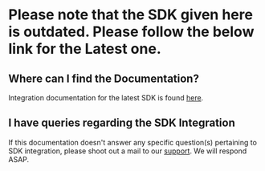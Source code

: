 # Please note that the SDK given here is outdated. Please follow the below link for the Latest one. 

## Where can I find the Documentation?
Integration documentation for the latest SDK is found [here](https://docs.instamojo.com/v1.1/page/devsupport-ai-android-integration).

## I have queries regarding the SDK Integration
If this documentation doesn't answer any specific question(s) pertaining to SDK integration,
please shoot out a mail to our [support](mailto:support@instamojo.com). We will respond ASAP.
